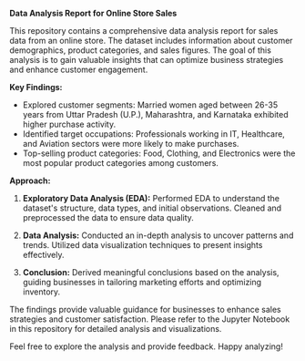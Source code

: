 **Data Analysis Report for Online Store Sales**

This repository contains a comprehensive data analysis report for sales data from an online store. The dataset includes information about customer demographics, product categories, and sales figures. The goal of this analysis is to gain valuable insights that can optimize business strategies and enhance customer engagement.

**Key Findings:**

- Explored customer segments: Married women aged between 26-35 years from Uttar Pradesh (U.P.), Maharashtra, and Karnataka exhibited higher purchase activity.
- Identified target occupations: Professionals working in IT, Healthcare, and Aviation sectors were more likely to make purchases.
- Top-selling product categories: Food, Clothing, and Electronics were the most popular product categories among customers.

**Approach:**

1. **Exploratory Data Analysis (EDA):** Performed EDA to understand the dataset's structure, data types, and initial observations. Cleaned and preprocessed the data to ensure data quality.

2. **Data Analysis:** Conducted an in-depth analysis to uncover patterns and trends. Utilized data visualization techniques to present insights effectively.

3. **Conclusion:** Derived meaningful conclusions based on the analysis, guiding businesses in tailoring marketing efforts and optimizing inventory.

The findings provide valuable guidance for businesses to enhance sales strategies and customer satisfaction. Please refer to the Jupyter Notebook in this repository for detailed analysis and visualizations.

Feel free to explore the analysis and provide feedback. Happy analyzing!
